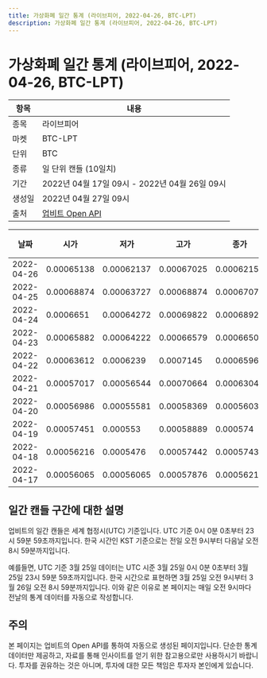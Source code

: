 ```yaml
---
title: 가상화폐 일간 통계 (라이브피어, 2022-04-26, BTC-LPT)
description: 가상화폐 일간 통계 (라이브피어, 2022-04-26, BTC-LPT)
---
```



가상화폐 일간 통계 (라이브피어, 2022-04-26, BTC-LPT)
===

|항목|내용|
|--|--|
|종목|라이브피어|
|마켓|BTC-LPT|
|단위|BTC|
|종류|일 단위 캔들 (10일치)|
|기간|2022년 04월 17일 09시 - 2022년 04월 26일 09시|
|생성일|2022년 04월 27일 09시|
|출처|[업비트 Open API](https://docs.upbit.com)|


|날짜|시가|저가|고가|종가|비고|
|--|--|--|--|--|--|
|2022-04-26|0.00065138|0.00062137|0.00067025|0.00062154|    |
|2022-04-25|0.00068874|0.00063727|0.00068874|0.00067074|    |
|2022-04-24|0.0006651|0.00064272|0.00069822|0.00068921|    |
|2022-04-23|0.00065882|0.00064222|0.00066579|0.00066508|    |
|2022-04-22|0.00063612|0.0006239|0.0007145|0.00065966|    |
|2022-04-21|0.00057017|0.00056544|0.00070664|0.00063045|    |
|2022-04-20|0.00056986|0.00055581|0.00058369|0.00056032|    |
|2022-04-19|0.00057451|0.000553|0.00058889|0.000574|    |
|2022-04-18|0.00056216|0.0005476|0.00057442|0.00057438|    |
|2022-04-17|0.00056065|0.00056065|0.00057876|0.00056216|    |


일간 캔들 구간에 대한 설명
---


업비트의 일간 캔들은 세계 협정시(UTC) 기준입니다. 
UTC 기준 0시 0분 0초부터 23시 59분 59초까지입니다. 
한국 시간인 KST 기준으로는 전일 오전 9시부터 다음날 오전 8시 59분까지입니다. 


예를들면, UTC 기준 3월 25일 데이터는 UTC 시준 3월 25일 0시 0분 0초부터 3월 25일 23시 59분 59초까지입니다. 
한국 시간으로 표현하면 3월 25일 오전 9시부터 3월 26일 오전 8시 59분까지입니다. 
이와 같은 이유로 본 페이지는 매일 오전 9시마다 전날의 통계 데이터를 자동으로 작성합니다. 


주의
---


본 페이지는 업비트의 Open API를 통하여 자동으로 생성된 페이지입니다. 
단순한 통계 데이터만 제공하고, 자료를 통해 인사이트를 얻기 위한 참고용으로만 사용하시기 바랍니다. 
투자를 권유하는 것은 아니며, 투자에 대한 모든 책임은 투자자 본인에게 있습니다. 
